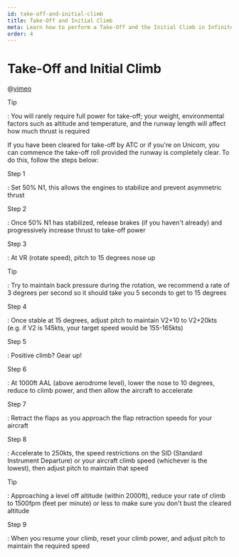 ```yaml
---
id: take-off-and-initial-climb
title: Take-Off and Initial Climb
meta: Learn how to perform a Take-Off and the Initial Climb in Infinite Flight.
order: 4
---
```


# Take-Off and Initial Climb



@[vimeo](416107656)



Tip

: You will rarely require full power for take-off; your weight, environmental factors such as altitude and temperature, and the runway length will affect how much thrust is required



If you have been cleared for take-off by ATC or if you're on Unicom, you can commence the take-off roll provided the runway is completely clear. To do this, follow the steps below:



Step 1

: Set 50% N1, this allows the engines to stabilize and prevent asymmetric thrust



Step 2

: Once 50% N1 has stabilized, release brakes (if you haven't already) and progressively increase thrust to take-off power



Step 3

: At VR (rotate speed), pitch to 15 degrees nose up



Tip

: Try to maintain back pressure during the rotation, we recommend a rate of 3 degrees per second so it should take you 5 seconds to get to 15 degrees



Step 4

: Once stable at 15 degrees, adjust pitch to maintain V2+10 to V2+20kts (e.g. if V2 is 145kts, your target speed would be 155-165kts)



Step 5

: Positive climb? Gear up!



Step 6

: At 1000ft AAL (above aerodrome level), lower the nose to 10 degrees, reduce to climb power, and then allow the aircraft to accelerate



Step 7

: Retract the flaps as you approach the flap retraction speeds for your aircraft



Step 8

: Accelerate to 250kts, the speed restrictions on the SID (Standard Instrument Departure) or your aircraft climb speed (whichever is the lowest), then adjust pitch to maintain that speed



Tip

: Approaching a level off altitude (within 2000ft), reduce your rate of climb to 1500fpm (feet per minute) or less to make sure you don't bust the cleared altitude



Step 9

: When you resume your climb, reset your climb power, and adjust pitch to maintain the required speed

